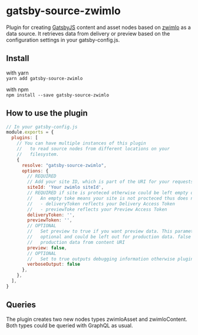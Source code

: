 # gatsby-source-zwimlo
Plugin for creating [GatsbyJS](https://gatsbyjs.org) content and asset nodes based on [zwimlo](https://zwimlo.io) as a data source. It retrieves data from delivery or preview based on the configuration settings in your gatsby-config.js.

## Install
with yarn  
`yarn add gatsby-source-zwimlo`

with npm  
`npm install --save gatsby-source-zwimlo`

## How to use the plugin
```javascript
// In your gatsby-config.js
module.exports = {
  plugins: [
    // You can have multiple instances of this plugin
    //   to read source nodes from different locations on your
    //   filesystem.
    {
      resolve: "gatsby-source-zwimlo",
      options: {
        // REQUIRED
        // Add your site ID, which is part of the URI for your requests
        siteId: 'Your zwimlo siteId',
        // REQUIRED if site is proteced otherwise could be left empty otherwise OPTIONAL
        //   An empty toke means your site is not procteced thus does not require a token
        //   - deliveryToken reflects your Delivery Access Token
        //   - previewToke reflects your Preview Access Token
        deliveryToken: '',
        previewToken: '',
        // OPTIONAL
        //   Set preview to true if you want preview data. This parameter is entirely
        //   optional and could be left out for production data. false delivers
        //   production data from content URI
        preview: false,
        // OPTIONAL
        //   Set to true outputs debugging information otherwise plugin is quite silent
        verboseOutput: false
      },
    },
  ],
}
```

## Queries
The plugin creates two new nodes types zwimloAsset and zwimloContent. Both types could be queried with GraphQL as usual.
